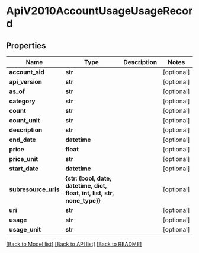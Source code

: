 # ApiV2010AccountUsageUsageRecord

## Properties
Name | Type | Description | Notes
------------ | ------------- | ------------- | -------------
**account_sid** | **str** |  | [optional] 
**api_version** | **str** |  | [optional] 
**as_of** | **str** |  | [optional] 
**category** | **str** |  | [optional] 
**count** | **str** |  | [optional] 
**count_unit** | **str** |  | [optional] 
**description** | **str** |  | [optional] 
**end_date** | **datetime** |  | [optional] 
**price** | **float** |  | [optional] 
**price_unit** | **str** |  | [optional] 
**start_date** | **datetime** |  | [optional] 
**subresource_uris** | **{str: (bool, date, datetime, dict, float, int, list, str, none_type)}** |  | [optional] 
**uri** | **str** |  | [optional] 
**usage** | **str** |  | [optional] 
**usage_unit** | **str** |  | [optional] 

[[Back to Model list]](../README.md#documentation-for-models) [[Back to API list]](../README.md#documentation-for-api-endpoints) [[Back to README]](../README.md)


